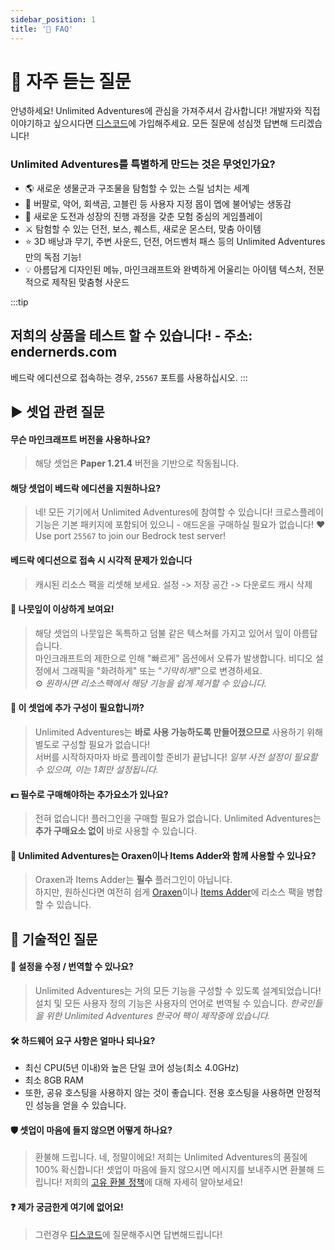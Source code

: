 ```yaml
---
sidebar_position: 1
title: '🤔 FAQ'
---
```



# :thinking: 자주 듣는 질문

안녕하세요! Unlimited Adventures에 관심을 가져주셔서 감사합니다!
개발자와 직접 이야기하고 싶으시다면 [디스코드](https://discord.gg/wdBFC7Hc6X)에 가입해주세요. 모든 질문에 성심껏 답변해 드리겠습니다!

### Unlimited Adventures를 특별하게 만드는 것은 무엇인가요?

- :earth_americas: 새로운 생물군과 구조물을 탐험할 수 있는 스릴 넘치는 세계
- :wolf: 버팔로, 악어, 회색곰, 고블린 등 사용자 지정 몹이 멥에 불어넣는 생동감
- :dart: 새로운 도전과 성장의 진행 과정을 갖춘 모험 중심의 게임플레이
- :crossed_swords: 탐험할 수 있는 던전, 보스, 퀘스트, 새로운 몬스터, 맞춤 아이템
- :star: 3D 배낭과 무기, 주변 사운드, 던전, 어드벤처 패스 등의 Unlimited Adventures만의 독점 기능!
- :bulb: 아름답게 디자인된 메뉴, 마인크래프트와 완벽하게 어울리는 아이템 텍스처, 전문적으로 제작된 맞춤형 사운드













:::tip
## 저희의 상품을 테스트 할 수 있습니다! - 주소: endernerds.com
베드락 에디션으로 접속하는 경우, `25567` 포트를 사용하십시오.
:::

## :arrow_forward: 셋업 관련 질문

#### 무슨 마인크래프트 버전을 사용하나요?
> 해당 셋업은 **Paper 1.21.4** 버전을 기반으로 작동됩니다.

#### 해당 셋업이 베드락 에디션을 지원하나요?
> 네! 모든 기기에서 Unlimited Adventures에 참여할 수 있습니다! 크로스플레이 기능은 기본 패키지에 포함되어 있으니 - 애드온을 구매하실 필요가 없습니다! ❤️
> Use port `25567` to join our Bedrock test server!

#### 베드락 에디션으로 접속 시 시각적 문제가 있습니다
> 캐시된 리소스 팩을 리셋해 보세요.
> 설정 -> 저장 공간 -> 다운로드 캐시 삭제


#### 🌲 나뭇잎이 이상하게 보여요!
> 해당 셋업의 나뭇잎은 독특하고 덤불 같은 텍스쳐를 가지고 있어서 잎이 아름답습니다.\
> 마인크래프트의 제한으로 인해 "빠르게" 옵션에서 오류가 발생합니다. 비디오 설정에서 그래픽을 "화려하게" 또는 "*기막히게!*"으로 변경하세요.\
⚙️ *원하시면 리소스팩에서 해당 기능을 쉽게 제거할 수 있습니다.*

#### 🔧 이 셋업에 추가 구성이 필요합니까?
> Unlimited Adventures는 **바로 사용 가능하도록 만들어졌으므로** 사용하기 위해 별도로 구성할 필요가 없습니다!\
> 서버를 시작하자마자 바로 플레이할 준비가 끝납니다!
> *일부 사전 설정이 필요할 수 있으며, 이는 1회만 설정됩니다.*

#### 💵 필수로 구매해야하는 추가요소가 있나요?
> 전혀 없습니다! 플러그인을 구매할 필요가 없습니다. Unlimited Adventures는 **추가 구매요소 없이** 바로 사용할 수 있습니다.

#### 🎨 Unlimited Adventures는 Oraxen이나 Items Adder와 함께 사용할 수 있나요?
> Oraxen과 Items Adder는 **필수** 플러그인이 아닙니다.\
> 하지만, 원하신다면 여전히 쉽게 [Oraxen]((/oraxen))이나 [Items Adder](/itemsadder)에 리소스 팩을 병합할 수 있습니다.

## :wrench: 기술적인 질문

#### 🔧 설정을 수정 / 번역할 수 있나요?
> Unlimited Adventures는 거의 모든 기능을 구성할 수 있도록 설계되었습니다!\
> 설치 및 모든 사용자 정의 기능은 사용자의 언어로 번역될 수 있습니다.
> *한국인들을 위한 Unlimited Adventures 한국어 팩이 제작중에 있습니다.*

#### 🛠️ 하드웨어 요구 사항은 얼마나 되나요?
- 최신 CPU(5년 이내)와 높은 단일 코어 성능(최소 4.0GHz)
- 최소 8GB RAM
- 또한, 공유 호스팅을 사용하지 않는 것이 좋습니다. 전용 호스팅을 사용하면 안정적인 성능을 얻을 수 있습니다.

#### 🛡️ 셋업이 마음에 들지 않으면 어떻게 하나요?
> 환불해 드립니다. 네, 정말이에요! 저희는 Unlimited Adventures의 품질에 100% 확신합니다!
> 셋업이 마음에 들지 않으시면 메시지를 보내주시면 환불해 드립니다!
> 저희의 [고유 환불 정책](/money-back-guarantee)에 대해 자세히 알아보세요!

#### ❓ 제가 궁금한게 여기에 없어요!
> 그런경우 [디스코드](https://discord.gg/wdBFC7Hc6X)에 질문해주시면 답변해드립니다!
